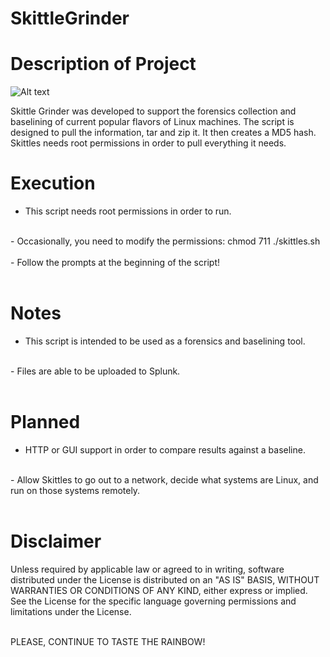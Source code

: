 # SkittleGrinder
# Description of Project <br>

![Alt text](https://github.com/WiredPulse/SkittleGrinder/blob/master/grinder.jpg?raw=true "Optional Title")

Skittle Grinder was developed to support the forensics collection and baselining of current popular flavors of Linux machines. The script is designed to pull the information, tar and zip it. It then creates a MD5 hash. Skittles needs root permissions in order to pull everything it needs.<br>

# Execution <br>
- This script needs root permissions in order to run.<br>
<br>
- Occasionally, you need to modify the permissions: chmod 711 ./skittles.sh<br>
<br>
- Follow the prompts at the beginning of the script!<br>
<br>

# Notes<br>
- This script is intended to be used as a forensics and baselining tool. <br>
<br>
- Files are able to be uploaded to Splunk. <br>
<br>

# Planned<br>
- HTTP or GUI support in order to compare results against a baseline.<br>
<br>
- Allow Skittles to go out to a network, decide what systems are Linux, and run on those systems remotely.<br>
<br>

# Disclaimer <br>

Unless required by applicable law or agreed to in writing, software distributed under the License is distributed on an "AS IS" BASIS, WITHOUT WARRANTIES OR CONDITIONS OF ANY KIND, either express or implied. See the License for the specific language governing permissions and limitations under the License. <br>
<br>

PLEASE, CONTINUE TO TASTE THE RAINBOW! <br>

